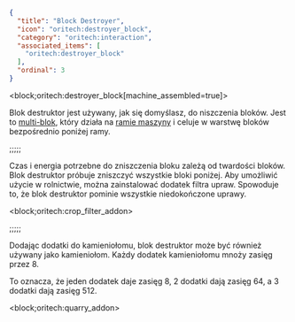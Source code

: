 ```json
{
  "title": "Block Destroyer",
  "icon": "oritech:destroyer_block",
  "category": "oritech:interaction",
  "associated_items": [
    "oritech:destroyer_block"
  ],
  "ordinal": 3
}
```

<block;oritech:destroyer_block[machine_assembled=true]>

Blok destruktor jest używany, jak się domyślasz, do niszczenia bloków. Jest to [multi-blok](^oritech:processing/multiblocks), który działa na [ramie maszyny](^oritech:interaction:machine_frames) i celuje w warstwę bloków bezpośrednio poniżej ramy.

;;;;;

Czas i energia potrzebne do zniszczenia bloku zależą od twardości bloków. Blok destruktor próbuje zniszczyć wszystkie bloki poniżej. Aby umożliwić użycie w rolnictwie, można zainstalować dodatek filtra upraw. Spowoduje to, że blok destruktor pominie wszystkie niedokończone uprawy.

<block;oritech:crop_filter_addon>

;;;;;

Dodając dodatki do kamieniołomu, blok destruktor może być również używany jako kamieniołom. Każdy dodatek kamieniołomu mnoży zasięg przez 8.

To oznacza, że jeden dodatek daje zasięg 8, 2 dodatki dają zasięg 64, a 3 dodatki dają zasięg 512.

<block;oritech:quarry_addon>